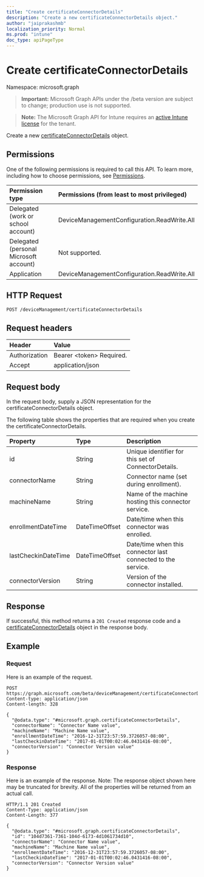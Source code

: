 ```yaml
---
title: "Create certificateConnectorDetails"
description: "Create a new certificateConnectorDetails object."
author: "jaiprakashmb"
localization_priority: Normal
ms.prod: "intune"
doc_type: apiPageType
---
```


# Create certificateConnectorDetails

Namespace: microsoft.graph

> **Important:** Microsoft Graph APIs under the /beta version are subject to change; production use is not supported.

> **Note:** The Microsoft Graph API for Intune requires an [active Intune license](https://go.microsoft.com/fwlink/?linkid=839381) for the tenant.

Create a new [certificateConnectorDetails](../resources/intune-raimportcerts-certificateconnectordetails.md) object.

## Permissions
One of the following permissions is required to call this API. To learn more, including how to choose permissions, see [Permissions](/graph/permissions-reference).

<!-- { "blockType": "ignored"  } // Note: Removing this line will cause the permissions autogeneration tool to overwrite the table. -->
|Permission type|Permissions (from least to most privileged)|
|:---|:---|
|Delegated (work or school account)|DeviceManagementConfiguration.ReadWrite.All|
|Delegated (personal Microsoft account)|Not supported.|
|Application|DeviceManagementConfiguration.ReadWrite.All|

## HTTP Request
<!-- {
  "blockType": "ignored"
}
-->
``` http
POST /deviceManagement/certificateConnectorDetails
```

## Request headers
|Header|Value|
|:---|:---|
|Authorization|Bearer &lt;token&gt; Required.|
|Accept|application/json|

## Request body
In the request body, supply a JSON representation for the certificateConnectorDetails object.

The following table shows the properties that are required when you create the certificateConnectorDetails.

|Property|Type|Description|
|:---|:---|:---|
|id|String|Unique identifier for this set of ConnectorDetails.|
|connectorName|String|Connector name (set during enrollment).|
|machineName|String|Name of the machine hosting this connector service.|
|enrollmentDateTime|DateTimeOffset|Date/time when this connector was enrolled.|
|lastCheckinDateTime|DateTimeOffset|Date/time when this connector last connected to the service.|
|connectorVersion|String|Version of the connector installed.|



## Response
If successful, this method returns a `201 Created` response code and a [certificateConnectorDetails](../resources/intune-raimportcerts-certificateconnectordetails.md) object in the response body.

## Example

### Request
Here is an example of the request.
``` http
POST https://graph.microsoft.com/beta/deviceManagement/certificateConnectorDetails
Content-type: application/json
Content-length: 328

{
  "@odata.type": "#microsoft.graph.certificateConnectorDetails",
  "connectorName": "Connector Name value",
  "machineName": "Machine Name value",
  "enrollmentDateTime": "2016-12-31T23:57:59.3726057-08:00",
  "lastCheckinDateTime": "2017-01-01T00:02:46.0431416-08:00",
  "connectorVersion": "Connector Version value"
}
```

### Response
Here is an example of the response. Note: The response object shown here may be truncated for brevity. All of the properties will be returned from an actual call.
``` http
HTTP/1.1 201 Created
Content-Type: application/json
Content-Length: 377

{
  "@odata.type": "#microsoft.graph.certificateConnectorDetails",
  "id": "104d7361-7361-104d-6173-4d1061734d10",
  "connectorName": "Connector Name value",
  "machineName": "Machine Name value",
  "enrollmentDateTime": "2016-12-31T23:57:59.3726057-08:00",
  "lastCheckinDateTime": "2017-01-01T00:02:46.0431416-08:00",
  "connectorVersion": "Connector Version value"
}
```

